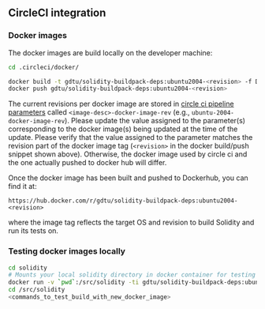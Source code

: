## CircleCI integration

### Docker images

The docker images are build locally on the developer machine:

```sh
cd .circleci/docker/

docker build -t gdtu/solidity-buildpack-deps:ubuntu2004-<revision> -f Dockerfile.ubuntu2004 .
docker push gdtu/solidity-buildpack-deps:ubuntu2004-<revision>
```

The current revisions per docker image are stored in [circle ci pipeline parameters](https://github.com/CircleCI-Public/api-preview-docs/blob/master/docs/pipeline-parameters.md#pipeline-parameters) called `<image-desc>-docker-image-rev` (e.g., `ubuntu-2004-docker-image-rev`). Please update the value assigned to the parameter(s) corresponding to the docker image(s) being updated at the time of the update. Please verify that the value assigned to the parameter matches the revision part of the docker image tag (`<revision>` in the docker build/push snippet shown above). Otherwise, the docker image used by circle ci and the one actually pushed to docker hub will differ.

Once the docker image has been built and pushed to Dockerhub, you can find it at:

    https://hub.docker.com/r/gdtu/solidity-buildpack-deps:ubuntu2004-<revision>

where the image tag reflects the target OS and revision to build Solidity and run its tests on.

### Testing docker images locally

```sh
cd solidity
# Mounts your local solidity directory in docker container for testing
docker run -v `pwd`:/src/solidity -ti gdtu/solidity-buildpack-deps:ubuntu2004-<revision> /bin/bash
cd /src/solidity
<commands_to_test_build_with_new_docker_image>
```
